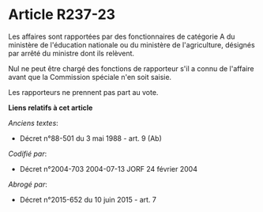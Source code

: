# Article R237-23

Les affaires sont rapportées par des fonctionnaires de catégorie A du ministère de l'éducation nationale ou du ministère de
l'agriculture, désignés par arrêté du ministre dont ils relèvent.

Nul ne peut être chargé des fonctions de rapporteur s'il a connu de l'affaire avant que la Commission spéciale n'en soit
saisie.

Les rapporteurs ne prennent pas part au vote.

**Liens relatifs à cet article**

_Anciens textes_:

  - Décret n°88-501 du 3 mai 1988 - art. 9 (Ab)

_Codifié par_:

  - Décret n°2004-703 2004-07-13 JORF 24 février 2004

_Abrogé par_:

  - Décret n°2015-652 du 10 juin 2015 - art. 7

